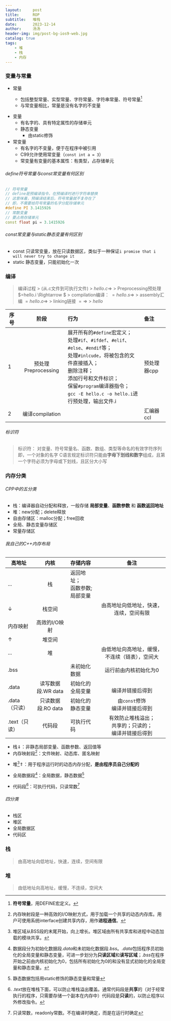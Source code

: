 ```yaml
---
layout:     post
title:      ROP
subtitle:   堆栈
date:       2023-12-14
author:     汤汤
header-img: img/post-bg-ios9-web.jpg
catalog: true
tags:
    - 堆
    - 栈
    - 内存
---
```

### 变量与常量
- 常量
  - 包括整型常量、实型常量、字符常量、字符串常量、符号常量[^100] 
  
  [^100]:**符号常量**，用DEFINE宏定义。 

  - 与常变量相比，常量是没有名字的不变量
+ 变量
  + 有名字的、具有特定属性的存储单元
  + 静态变量
    + 由static修饰
+ 常变量
  + 有名字的不变量，便于在程序中被引用
  + C99允许使用常变量（`const int a = 3`）
  + 常变量有变量的基本属性：有类型，占存储单元

###### define符号常量与const常变量有何区别
```cpp
// 符号常量
// define是预编译指令，在预编译时进行字符串替换
// 这意味着，预编译结束后，符号常量就不复存在了
// 即，不需要给符号常量的名字分配存储单元
#define PI 3.1415926 
// 常数变量
// 要占用存储单元
const float pi = 3.1415926 
```
###### const常变量与static静态变量有何区别
+ const 只读常变量，放在只读数据区，类似于一种保证`i promise that i will never try to change it`
+ static 静态变量，只能初始化一次






### 编译
> 编译过程
    > (从.c文件到可执行文件)
    >   $hello.c\Rightarrow$ 
    >   Preprocessing预处理$=hello.i \Rightarrow $ 
    >   compilation编译： $=hello.s\Rightarrow$ 
    >   assembly汇编 $=hello.o\Rightarrow$ 
    >   linking链接 $=\Rightarrow$
    >   $hello$

|序号|阶段|行为|备注|
|--|:--:|:--|:--|
|1|预处理Preprocessing|展开所有的`#define`宏定义；<br>处理`#if`、`#ifdef`、`#elif`、`#else`、`#endif`等；<br>处理`#inlcude`，将被包含的文件直接插入；<br>删除注释； <br>添加行号和文件标识；<br>保留`#program`编译器指令；<br> `gcc -E hello.c -o hello.i`进行预处理，输出文件.i|预处理器cpp|
|2|编译compilation||汇编器ccl|


###### 标识符
> 标识符：
> 对变量、符号常量名、函数、数组、类型等命名的有效字符序列
> 即，一个对象的名字
> C语言规定标识符只能由**字母下划线和数字**组成，且第一个字符必须为字母或下划线，且区分大小写


### 内存分类

###### CPP中的五分类
+ 栈：编译器自动分配和释放，一般存储 **局部变量**、**函数参数** 和 **函数返回地址** 
+ 堆：new分配；delete释放
+ 自由存储区：malloc分配；free回收
+ 全局、静态变量存储区
+ 常量存储区

###### 我自己的C++内存布局
| 高地址 |      内核 | 存储内容 |备注  |  
| ----- | :-----:   | :------| :--: | 
| ...    | 栈   |返回地址；<br>函数参数;<br>局部变量||  
| $\downarrow$  |  栈空间    |               |由高地址向低地址，快速，连续，空间有限|   
|   内存映射  | 高效的I/O映射|           ||  
| $\uparrow$ |  堆空间    |               ||   
|  ...       | 堆   |                   |由低地址向高地址，缓慢，不连续（链表），空间大|  
|    .bss    |                  | 未初始化数据     |运行前由内核初始化为0|  
|    .data   |读写数据段.WR data | 初始化的全局变量 |<br>编译并链接后得到|  
|    .data（只读）   |只读数据段.RO data | 初始化的静态变量 |由`const`修饰<br>编译并链接后得到|  
|    .text（只读）   | 代码段    | 可执行代码| 有效防止堆栈溢出；<br> 共享的；只读的；<br>编译并链接后得到|   

+ 栈$\Downarrow$：非静态局部变量、函数参数、返回值等
+ 内存映射段[^0]：文件映射、动态库、匿名映射

[^0]: 内存映射段是一种高效的I/O映射方式，用于加载一个共享的动态内存库。用户可使用系统interface创建共享内存，用作**进程通信**。

+ 堆[^1]$\Uparrow$：用于程序运行时的动态内存分配，**是由程序员自己分配的** 

[^1]: 堆区域从BSS段的末尾开始，向上增长。堆区域由所有共享库和进程中动态加载的模块共享。 

+ 全局数据段[^2]：全局数据，静态数据[^b]
[^2]:数据段分为初始化数据段$.data$和未初始化数据段$.bss$。$.data$包括程序员初始化的全局变量和静态变量，可进一步划分为**只读区域**和**读写区域**；$.bss$在程序开始之前由内核初始化为0，包括所有初始化为0的和没有显式初始化的全局变量和静态变量。
[^b]:静态数据包括用static修饰的静态变量和常量
+ 代码段[^3]：可执行代码，只读常数[^a]
[^3]:$.text$放在堆栈下面，可以防止堆栈溢出覆盖。通常代码段是**共享**的（对于经常执行的程序，只需要存储一个副本在内存中）代码段是**只读**的，以防止程序以外修改指令。 
[^a]:只读常数，readonly常数。不在编译时确定，而是在运行时确定
###### 四分类
- 栈区
- 堆区
- 全局数据区
- 代码区

### 栈
> 由高地址向低地址，快速，连续，空间有限
### 堆
> 由低地址向高地址，缓慢，不连续，空间大
